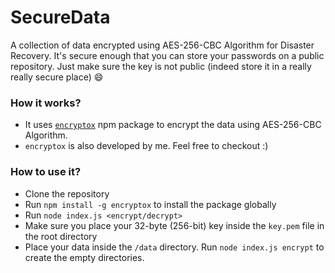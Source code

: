 # SecureData
A collection of data encrypted using AES-256-CBC Algorithm for Disaster Recovery.
It's secure enough that you can store your passwords on a public repository. Just make sure the key is not public (indeed store it in a really really secure place) 😄

### How it works?

- It uses [`encryptox`](https://www.npmjs.com/package/encryptox) npm package to encrypt the data using AES-256-CBC Algorithm.
- `encryptox` is also developed by me. Feel free to checkout :)

### How to use it?

- Clone the repository
- Run `npm install -g encryptox` to install the package globally
- Run `node index.js <encrypt/decrypt>`
- Make sure you place your 32-byte (256-bit) key inside the `key.pem` file in the root directory
- Place your data inside the `/data` directory. Run `node index.js encrypt` to create the empty directories.
